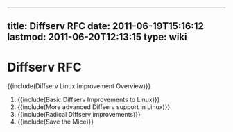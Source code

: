 
---
title: Diffserv RFC
date: 2011-06-19T15:16:12
lastmod: 2011-06-20T12:13:15
type: wiki
---
Diffserv RFC
============

{{include(Diffserv Linux Improvement Overview)}}

1.  {{include(Basic Diffserv Improvements to Linux)}}
2.  {{include(More advanced Diffserv support in Linux)}}
3.  {{include(Radical Diffserv improvements)}}
4.  {{include(Save the Mice)}}

